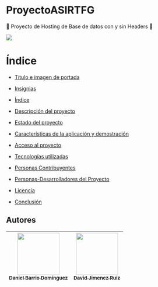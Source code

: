 # ProyectoASIRTFG
:construction: Proyecto de Hosting de Base de datos con y sin Headers :construction:

<p align="left">
  <img src="https://img.shields.io/badge/STATUS-EN%20DESAROLLO-green">
</p>


# Índice

* [Título e imagen de portada](#Título-e-imagen-de-portada)

* [Insignias](#insignias)

* [Índice](#índice)

* [Descripción del proyecto](#descripción-del-proyecto)

* [Estado del proyecto](#Estado-del-proyecto)

* [Características de la aplicación y demostración](#Características-de-la-aplicación-y-demostración)

* [Acceso al proyecto](#acceso-proyecto)

* [Tecnologías utilizadas](#tecnologías-utilizadas)

* [Personas Contribuyentes](#personas-contribuyentes)

* [Personas-Desarrolladores del Proyecto](#personas-desarrolladores)

* [Licencia]([https://github.com/DanieBarrio/ProyectoASIRTFG/blob/main/LICENSE])

* [Conclusión](#conclusión)


## Autores

| [<img src="https://avatars.githubusercontent.com/u/145673109?v=4" width="115"><br><sub>Daniel Barrio Domínguez</sub>](https://github.com/DanieBarrio) | [<img src="https://avatars.githubusercontent.com/u/145720278?v=4" width="115"><br><sub>David Jimenez Ruiz</sub>](https://github.com/Davidjimenez05) |
|:-------------------------------------------------------------------------------------------------------------------------------------------------:|:-----------------------------------------------------------------------------------------------------------------------------------------------:|
